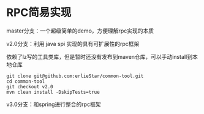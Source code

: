 # RPC简易实现

master分支：一个超级简单的demo，方便理解rpc实现的本质

v2.0分支：利用 java spi 实现的具有可扩展性的rpc框架


依赖了lz写的工具类库，但是暂时还没有发布到maven仓库，可以手动install到本地仓库


```shell
git clone git@github.com:erlieStar/common-tool.git
cd common-tool
git checkout v2.0
mvn clean install -DskipTests=true
```

v3.0分支：和spring进行整合的rpc框架